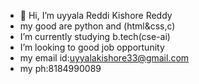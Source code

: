 - 👋 Hi, I’m uyyala Reddi Kishore Reddy 
-  my good are  python and (html&css,c) 
-  I’m currently studying b.tech(cse-ai)
-  I’m looking to good job opportunity 
-  my email id:uyyalakishore33@gmail.com
-  my ph:8184990089
  
